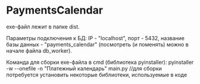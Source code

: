 # PaymentsCalendar

exe-файл лежит в папке dist.

Параметры подключения к БД: IP - "localhost", порт - 5432, название базы данных - "payments_calendar" (посмотреть (и поменять) можно в начале файла db_worker).

Команда для сборки exe-файла в cmd (библиотека pyinstaller): pyinstaller -w --onefile -n "Платежный календарь" main.py //для сборки потребуется установить некоторые библиотеки, используемые в коде
